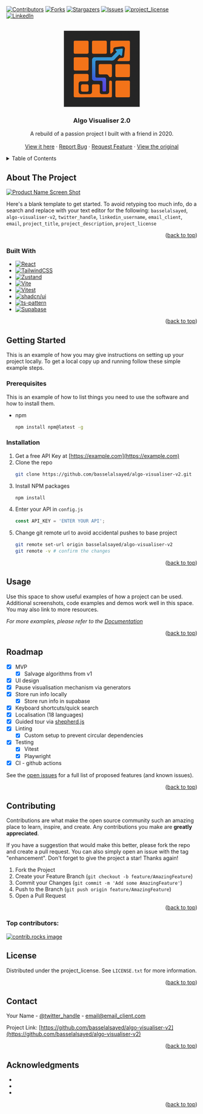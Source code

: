 <!-- Improved compatibility of back to top link: See: https://github.com/othneildrew/Best-README-Template/pull/73 -->

<a id="readme-top"></a>

<!--
*** Thanks for checking out the Best-README-Template. If you have a suggestion
*** that would make this better, please fork the repo and create a pull request
*** or simply open an issue with the tag "enhancement".
*** Don't forget to give the project a star!
*** Thanks again! Now go create something AMAZING! :D
-->

<!-- PROJECT SHIELDS -->
<!--
*** I'm using markdown "reference style" links for readability.
*** Reference links are enclosed in brackets [ ] instead of parentheses ( ).
*** See the bottom of this document for the declaration of the reference variables
*** for contributors-url, forks-url, etc. This is an optional, concise syntax you may use.
*** https://www.markdownguide.org/basic-syntax/#reference-style-links
-->

[![Contributors][contributors-shield]][contributors-url]
[![Forks][forks-shield]][forks-url]
[![Stargazers][stars-shield]][stars-url]
[![Issues][issues-shield]][issues-url]
[![project_license][license-shield]][license-url]
[![LinkedIn][linkedin-shield]][linkedin-url]

<!-- PROJECT LOGO -->
<br />
<div align="center">
  <a href="https://github.com/basselalsayed/algo-visualiser-v2">
    <picture>
      <source srcset="images/logo-light.png" media="(prefers-color-scheme: dark)">
      <img src="images/logo-dark.png" alt="Logo" width="200" height="200"/>
    </picture>
  </a>

<h3 align="center">Algo Visualiser 2.0</h3>

  <p align="center">
    A rebuild of a passion project I built with a friend in 2020.    
    <br />
    <br />
    <a href="https://algovi.netlify.app">View it here</a>
    &middot;
    <a href="https://github.com/basselalsayed/algo-visualiser-v2/issues/new?labels=bug&template=bug-report---.md">Report Bug</a>
    &middot;
    <a href="https://github.com/basselalsayed/algo-visualiser-v2/issues/new?labels=enhancement&template=feature-request---.md">Request Feature</a>
    &middot;
    <a href="https://github.com/Walker-TW/Algorithm-Visualizer">View the original</a>
  </p>
</div>

<!-- TABLE OF CONTENTS -->
<details>
  <summary>Table of Contents</summary>
  <ol>
    <li>
      <a href="#about-the-project">About The Project</a>
      <ul>
        <li><a href="#built-with">Built With</a></li>
      </ul>
    </li>
    <li>
      <a href="#getting-started">Getting Started</a>
      <ul>
        <li><a href="#prerequisites">Prerequisites</a></li>
        <li><a href="#installation">Installation</a></li>
      </ul>
    </li>
    <li><a href="#usage">Usage</a></li>
    <li><a href="#roadmap">Roadmap</a></li>
    <li><a href="#contributing">Contributing</a></li>
    <li><a href="#license">License</a></li>
    <li><a href="#contact">Contact</a></li>
    <li><a href="#acknowledgments">Acknowledgments</a></li>
  </ol>
</details>

<!-- ABOUT THE PROJECT -->

## About The Project

[![Product Name Screen Shot][product-screenshot]](https://example.com)

Here's a blank template to get started. To avoid retyping too much info, do a search and replace with your text editor for the following: `basselalsayed`, `algo-visualiser-v2`, `twitter_handle`, `linkedin_username`, `email_client`, `email`, `project_title`, `project_description`, `project_license`

<p align="right">(<a href="#readme-top">back to top</a>)</p>

### Built With

- [![React][React.js]][React-url]
- [![TailwindCSS][TailwindCSS]][TailwindCSS-url]
- [![Zustand][Zustand]][Zustand-url]
- [![Vite][Vite]][Vite-url]
- [![Vitest][Vitest]][Vitest-url]
- [![shadcn/ui][shadcn/ui]][shadcn/ui-url]
- [![ts-pattern][ts-pattern]][ts-pattern-url]
- [![Supabase][Supabase]][Supabase-url]

<p align="right">(<a href="#readme-top">back to top</a>)</p>

<!-- GETTING STARTED -->

## Getting Started

This is an example of how you may give instructions on setting up your project locally.
To get a local copy up and running follow these simple example steps.

### Prerequisites

This is an example of how to list things you need to use the software and how to install them.

- npm
  ```sh
  npm install npm@latest -g
  ```

### Installation

1. Get a free API Key at [https://example.com](https://example.com)
2. Clone the repo
   ```sh
   git clone https://github.com/basselalsayed/algo-visualiser-v2.git
   ```
3. Install NPM packages
   ```sh
   npm install
   ```
4. Enter your API in `config.js`
   ```js
   const API_KEY = 'ENTER YOUR API';
   ```
5. Change git remote url to avoid accidental pushes to base project
   ```sh
   git remote set-url origin basselalsayed/algo-visualiser-v2
   git remote -v # confirm the changes
   ```

<p align="right">(<a href="#readme-top">back to top</a>)</p>

<!-- USAGE EXAMPLES -->

## Usage

Use this space to show useful examples of how a project can be used. Additional screenshots, code examples and demos work well in this space. You may also link to more resources.

_For more examples, please refer to the [Documentation](https://example.com)_

<p align="right">(<a href="#readme-top">back to top</a>)</p>

<!-- ROADMAP -->

## Roadmap

- [x] MVP
  - [x] Salvage algorithms from v1
- [x] UI design
- [x] Pause visualisation mechanism via generators
- [x] Store run info locally
  - [x] Store run info in supabase
- [x] Keyboard shortcuts/quick search
- [x] Localisation (18 languages)
- [x] Guided tour via [shepherd.js](https://www.shepherdjs.dev/)
- [x] Linting
  - [x] Custom setup to prevent circular dependencies
- [x] Testing
  - [x] Vitest
  - [x] Playwright
- [x] CI - github actions

See the [open issues](https://github.com/basselalsayed/algo-visualiser-v2/issues) for a full list of proposed features (and known issues).

<p align="right">(<a href="#readme-top">back to top</a>)</p>

<!-- CONTRIBUTING -->

## Contributing

Contributions are what make the open source community such an amazing place to learn, inspire, and create. Any contributions you make are **greatly appreciated**.

If you have a suggestion that would make this better, please fork the repo and create a pull request. You can also simply open an issue with the tag "enhancement".
Don't forget to give the project a star! Thanks again!

1. Fork the Project
2. Create your Feature Branch (`git checkout -b feature/AmazingFeature`)
3. Commit your Changes (`git commit -m 'Add some AmazingFeature'`)
4. Push to the Branch (`git push origin feature/AmazingFeature`)
5. Open a Pull Request

<p align="right">(<a href="#readme-top">back to top</a>)</p>

### Top contributors:

<a href="https://github.com/basselalsayed/algo-visualiser-v2/graphs/contributors">
  <img src="https://contrib.rocks/image?repo=basselalsayed/algo-visualiser-v2" alt="contrib.rocks image" />
</a>

<!-- LICENSE -->

## License

Distributed under the project_license. See `LICENSE.txt` for more information.

<p align="right">(<a href="#readme-top">back to top</a>)</p>

<!-- CONTACT -->

## Contact

Your Name - [@twitter_handle](https://twitter.com/twitter_handle) - email@email_client.com

Project Link: [https://github.com/basselalsayed/algo-visualiser-v2](https://github.com/basselalsayed/algo-visualiser-v2)

<p align="right">(<a href="#readme-top">back to top</a>)</p>

<!-- ACKNOWLEDGMENTS -->

## Acknowledgments

- []()
- []()
- []()

<p align="right">(<a href="#readme-top">back to top</a>)</p>

<!-- MARKDOWN LINKS & IMAGES -->
<!-- https://www.markdownguide.org/basic-syntax/#reference-style-links -->

[contributors-shield]: https://img.shields.io/github/contributors/basselalsayed/algo-visualiser-v2.svg?style=for-the-badge
[contributors-url]: https://github.com/basselalsayed/algo-visualiser-v2/graphs/contributors
[forks-shield]: https://img.shields.io/github/forks/basselalsayed/algo-visualiser-v2.svg?style=for-the-badge
[forks-url]: https://github.com/basselalsayed/algo-visualiser-v2/network/members
[stars-shield]: https://img.shields.io/github/stars/basselalsayed/algo-visualiser-v2.svg?style=for-the-badge
[stars-url]: https://github.com/basselalsayed/algo-visualiser-v2/stargazers
[issues-shield]: https://img.shields.io/github/issues/basselalsayed/algo-visualiser-v2.svg?style=for-the-badge
[issues-url]: https://github.com/basselalsayed/algo-visualiser-v2/issues
[license-shield]: https://img.shields.io/github/license/basselalsayed/algo-visualiser-v2.svg?style=for-the-badge
[license-url]: https://github.com/basselalsayed/algo-visualiser-v2/blob/master/LICENSE.txt
[linkedin-shield]: https://img.shields.io/badge/-LinkedIn-black.svg?style=for-the-badge&logo=linkedin&colorB=555
[linkedin-url]: https://linkedin.com/in/linkedin_username
[product-screenshot]: images/screenshot.png
[React.js]: https://img.shields.io/badge/React-20232A?style=for-the-badge&logo=react&logoColor=61DAFB
[React-url]: https://reactjs.org/
[TailwindCSS]: https://img.shields.io/badge/TailwindCSS-38BDF8?style=for-the-badge&logo=tailwindcss&logoColor=white
[TailwindCSS-url]: https://tailwindcss.com/
[Zustand]: https://img.shields.io/badge/Zustand-000000?style=for-the-badge&logo=Zustand&logoColor=white
[Zustand-url]: https://zustand-demo.pmnd.rs/
[Vite]: https://img.shields.io/badge/Vite-646CFF?style=for-the-badge&logo=vite&logoColor=white
[Vite-url]: https://vitejs.dev/
[Vitest]: https://img.shields.io/badge/Vitest-6E9F18?style=for-the-badge&logo=vitest&logoColor=white
[Vitest-url]: https://vitest.dev/
[shadcn/ui]: https://img.shields.io/badge/shadcn/ui-111827?style=for-the-badge&logo=tailwindcss&logoColor=white
[shadcn/ui-url]: https://ui.shadcn.com/
[ts-pattern]: https://img.shields.io/badge/ts--pattern-3178C6?style=for-the-badge&logo=typescript&logoColor=white
[ts-pattern-url]: https://github.com/gvergnaud/ts-pattern
[Supabase]: https://img.shields.io/badge/Supabase-3ECF8E?style=for-the-badge&logo=supabase&logoColor=white
[Supabase-url]: https://supabase.com/
